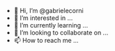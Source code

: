 - 👋 Hi, I’m @gabrielecorni
- 👀 I’m interested in ...
- 🌱 I’m currently learning ...
- 💞️ I’m looking to collaborate on ...
- 📫 How to reach me ...

<!---
gabrielecorni/gabrielecorni is a ✨ special ✨ repository because its `README.md` (this file) appears on your GitHub profile.
You can click the Preview link to take a look at your changes.
--->

